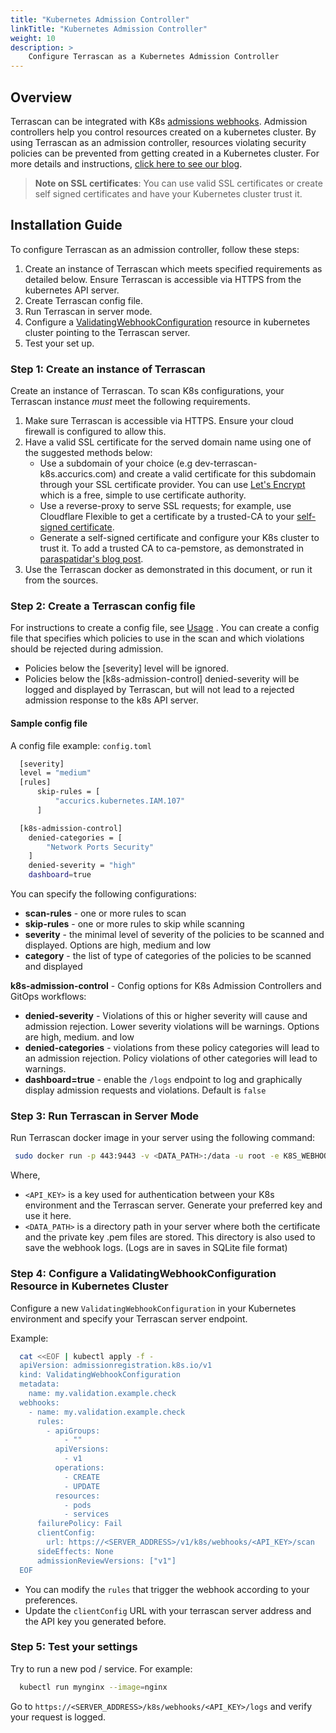 ```yaml
---
title: "Kubernetes Admission Controller"
linkTitle: "Kubernetes Admission Controller"
weight: 10
description: >
    Configure Terrascan as a Kubernetes Admission Controller
---
```



## Overview
Terrascan can be integrated with K8s [admissions webhooks](https://kubernetes.io/docs/reference/access-authn-authz/extensible-admission-controllers/).
Admission controllers help you control resources created on a kubernetes cluster. By using Terrascan as an admission controller, resources violating security policies can be prevented from getting created in a Kubernetes cluster. For more details and instructions, [click here to see our blog](https://www.accurics.com/blog/terrascan-blog/kubernetes-security-terrascan-validating-admission-controller/).

> **Note on SSL certificates**: You can use valid SSL certificates or create self signed certificates and have your Kubernetes cluster trust it.

## Installation Guide

To configure Terrascan as an admission controller, follow these steps:

1. Create an instance of Terrascan which meets specified requirements as detailed below. Ensure Terrascan is accessible via HTTPS from the kubernetes API server.
2. Create Terrascan config file.
3. Run Terrascan in server mode.
4. Configure a [ValidatingWebhookConfiguration](https://kubernetes.io/docs/reference/generated/kubernetes-api/v1.19/#validatingwebhookconfiguration-v1-admissionregistration-k8s-io) resource in kubernetes cluster pointing to the Terrascan server.
6. Test your set up.

### Step 1: Create an instance of Terrascan
Create an instance of Terrascan. To scan K8s configurations, your Terrascan instance *must* meet the following requirements.

1. Make sure Terrascan is accessible via HTTPS. Ensure your cloud firewall is configured to allow this.
2. Have a valid SSL certificate for the served domain name using one of the suggested methods below:
    - Use a subdomain of your choice (e.g dev-terrascan-k8s.accurics.com) and create a valid certificate for this subdomain through your SSL certificate provider. You can use [Let's Encrypt](https://letsencrypt.org/) which is a free, simple to use certificate authority.
    - Use a reverse-proxy to serve SSL requests; for example, use Cloudflare Flexible to get a certificate by a trusted-CA to your [self-signed certificate](https://www.digitalocean.com/community/tutorials/openssl-essentials-working-with-ssl-certificates-private-keys-and-csrs).
    - Generate a self-signed certificate and configure your K8s cluster to trust it. To add a trusted CA to ca-pemstore, as demonstrated in [paraspatidar's blog post](https://medium.com/@paraspatidar/add-ssl-tls-certificate-or-pem-file-to-kubernetes-pod-s-trusted-root-ca-store-7bed5cd683d).
3. Use the Terrascan docker as demonstrated in this document, or run it from the sources.

### Step 2: Create a Terrascan config file

For instructions to create a config file, see [Usage](../../usage/config_options/)
. You can create a config file that specifies which policies to use in the scan and which violations should be rejected during admission.

- Policies below the [severity] level will be ignored.
- Policies below the [k8s-admission-control] denied-severity will be logged and displayed by Terrascan, but will not lead to a rejected admission response to the k8s API server.

#### Sample config file

A config file example: ```config.toml```

``` Bash
  [severity]
  level = "medium"
  [rules]
      skip-rules = [
          "accurics.kubernetes.IAM.107"
      ]

  [k8s-admission-control]
    denied-categories = [
        "Network Ports Security"
    ]
    denied-severity = "high"
    dashboard=true
```

You can specify the following configurations:

*  **scan-rules** - one or more rules to scan
*  **skip-rules** - one or more rules to skip while scanning
*  **severity** - the minimal level of severity of the policies to be scanned and displayed. Options are high, medium and low
*  **category** - the list of type of categories of the policies to be scanned and displayed

**k8s-admission-control** - Config options for K8s Admission Controllers and GitOps workflows:

*  **denied-severity** - Violations of this or higher severity will cause and admission rejection. Lower severity violations will be warnings. Options are high, medium. and low
*  **denied-categories** - violations from these policy categories will lead to an admission rejection. Policy violations of other categories will lead to warnings.
*  **dashboard=true** - enable the `/logs` endpoint to  log and graphically display admission requests and violations. Default is `false`

### Step 3: Run Terrascan in Server Mode
Run Terrascan docker image in your server using the following command:

 ``` Bash
  sudo docker run -p 443:9443 -v <DATA_PATH>:/data -u root -e K8S_WEBHOOK_API_KEY=<API_KEY> accurics/terrascan server --cert-path /data/cert.pem --key-path /data/key.pem -c /data/config.toml
 ```
Where,

- `<API_KEY>` is a key used for authentication between your K8s environment and  the Terrascan server. Generate your preferred key and use it here.
- `<DATA_PATH>` is a directory path in your server where both the certificate and the private key .pem files are stored.
This directory is also used to save the webhook logs. (Logs are in saves in SQLite file format)

### Step 4: Configure a ValidatingWebhookConfiguration Resource in Kubernetes Cluster
Configure a new ```ValidatingWebhookConfiguration``` in your Kubernetes environment and specify your Terrascan server endpoint.

Example:

``` Bash
  cat <<EOF | kubectl apply -f -
  apiVersion: admissionregistration.k8s.io/v1
  kind: ValidatingWebhookConfiguration
  metadata:
    name: my.validation.example.check
  webhooks:
    - name: my.validation.example.check
      rules:
        - apiGroups:
            - ""
          apiVersions:
            - v1
          operations:
            - CREATE
            - UPDATE
          resources:
            - pods
            - services
      failurePolicy: Fail
      clientConfig:
        url: https://<SERVER_ADDRESS>/v1/k8s/webhooks/<API_KEY>/scan
      sideEffects: None
      admissionReviewVersions: ["v1"]
  EOF
```

* You can modify the `rules` that trigger the webhook according to your preferences.
* Update the ```clientConfig``` URL with your terrascan server address and the API key you generated before.


### Step 5: Test your settings
Try to run a new pod / service. For example:

``` Bash
  kubectl run mynginx --image=nginx
```

Go to ```https://<SERVER_ADDRESS>/k8s/webhooks/<API_KEY>/logs``` and verify your request is logged.
